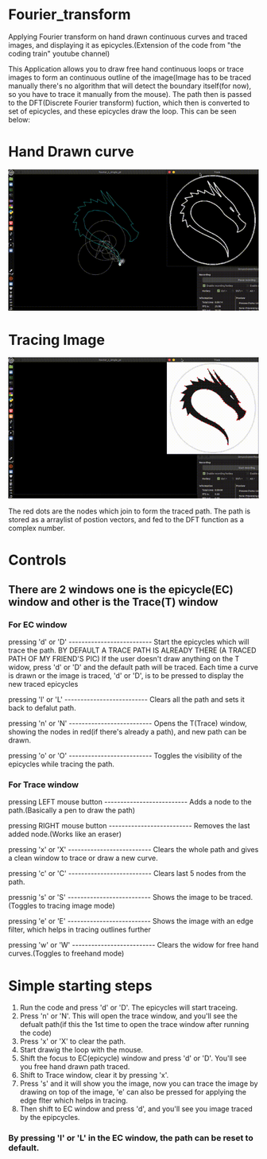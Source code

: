 # Fourier_transform
Applying Fourier transform on hand drawn continuous curves and traced images, and displaying it as epicycles.(Extension of the code from "the coding train" youtube channel)

This Application allows you to draw free hand continuous loops or trace images to form an continuous outline of the image(Image has to be traced manually there's no algorithm that will detect the boundary itself(for now), so you have to trace it manually from the mouse). The path then is passed
to the DFT(Discrete Fourier transform) fuction, which then is converted to set of epicycles, and these epicycles draw the loop. This can be seen below:

# Hand Drawn curve
![Demo](https://github.com/sumqwerty/Fourier_transform/blob/master/fourier_transform/exampleGif/handDrawn.gif)

# Tracing Image
![Demo](https://github.com/sumqwerty/Fourier_transform/blob/master/fourier_transform/exampleGif/imgTrace.gif)

The red dots are the nodes which join to form the traced path. The path is stored as a arraylist of postion vectors, and fed to the DFT function as a 
complex number. 

# Controls
## There are 2 windows one is the epicycle(EC) window and other is the Trace(T) window
### For EC window
pressing 'd' or 'D' -------------------------- Start the epicycles which will trace the path. 
                                               BY DEFAULT A TRACE PATH IS ALREADY THERE (A TRACED PATH OF MY FRIEND'S PIC)
                                               If the user doesn't draw anything on the T widow, press 'd' or 'D' and the default path will be traced.
                                               Each time a curve is drawn or the image is traced, 'd' or 'D', is to be pressed to display the new traced epicycles
                                       
pressing 'l' or 'L' -------------------------- Clears all the path and sets it back to defalut path.

pressing 'n' or 'N' -------------------------- Opens the T(Trace) window, showing the nodes in red(if there's already a path), and new path can be drawn.

pressing 'o' or 'O' -------------------------- Toggles the visibility of the epicycles while tracing the path.

### For Trace window
pressing LEFT mouse button -------------------------- Adds a node to the path.(Basically a pen to draw the path)

pressing RIGHT mouse button -------------------------- Removes the last added node.(Works like an eraser)

pressing 'x' or 'X' -------------------------- Clears the whole path and gives a clean window to trace or draw a new curve.

pressing 'c' or 'C' -------------------------- Clears last 5 nodes from the path.

pressnig 's' or 'S' -------------------------- Shows the image to be traced.(Toggles to tracing image mode)

pressing 'e' or 'E' -------------------------- Shows the image with an edge filter, which helps in tracing outlines further 

pressing 'w' or 'W' -------------------------- Clears the widow for free hand curves.(Toggles to freehand mode)
# Simple starting steps
1. Run the code and press 'd' or 'D'. The epicycles will start traceing.
2. Press 'n' or 'N'. This will open the trace window, and you'll see the defualt path(if this the 1st time to open the trace window after running the code)
3. Press 'x' or 'X' to clear the path.
4. Start drawig the loop with the mouse.
5. Shift the focus to EC(epicycle) window and press 'd' or 'D'. You'll see you free hand drawn path traced.
6. Shift to Trace window, clear it by pressing 'x'.
7. Press 's' and it will show you the image, now you can trace the image by drawing on top of the image, 'e' can also be pressed for applying the edge flter which 
   helps in tracing.
8. Then shift to EC window and press 'd', and you'll see you image traced by the epipcycles.
### By pressing 'l' or 'L' in the EC window, the path can be reset to default.
